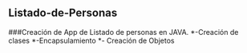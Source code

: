 ## Listado-de-Personas
###Creación de App de Listado de personas en JAVA.
*-Creación de clases
*-Encapsulamiento
*- Creación de Objetos
